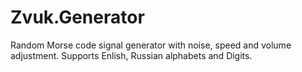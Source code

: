 # Zvuk.Generator
Random Morse code signal generator with noise, speed and volume adjustment. Supports Enlish, Russian alphabets and Digits.
